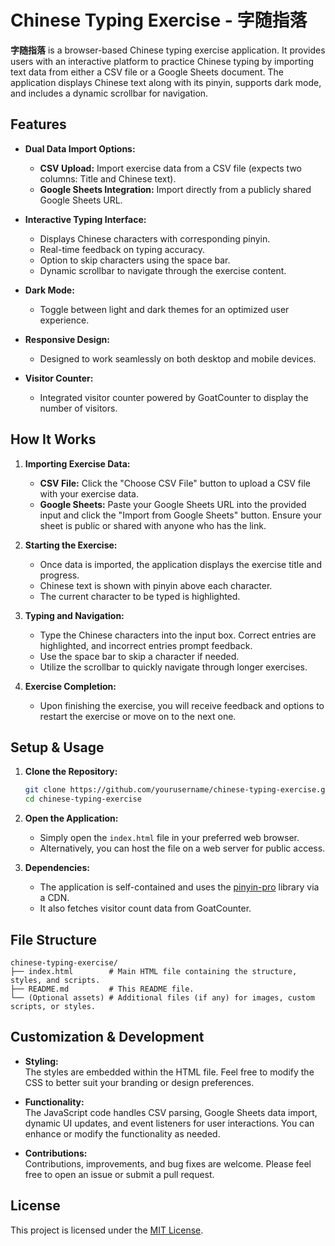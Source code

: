 # Chinese Typing Exercise - 字随指落

**字随指落** is a browser-based Chinese typing exercise application. It provides users with an interactive platform to practice Chinese typing by importing text data from either a CSV file or a Google Sheets document. The application displays Chinese text along with its pinyin, supports dark mode, and includes a dynamic scrollbar for navigation.

## Features

- **Dual Data Import Options:**  
  - **CSV Upload:** Import exercise data from a CSV file (expects two columns: Title and Chinese text).
  - **Google Sheets Integration:** Import directly from a publicly shared Google Sheets URL.

- **Interactive Typing Interface:**  
  - Displays Chinese characters with corresponding pinyin.
  - Real-time feedback on typing accuracy.
  - Option to skip characters using the space bar.
  - Dynamic scrollbar to navigate through the exercise content.

- **Dark Mode:**  
  - Toggle between light and dark themes for an optimized user experience.

- **Responsive Design:**  
  - Designed to work seamlessly on both desktop and mobile devices.

- **Visitor Counter:**  
  - Integrated visitor counter powered by GoatCounter to display the number of visitors.

## How It Works

1. **Importing Exercise Data:**
   - **CSV File:** Click the "Choose CSV File" button to upload a CSV file with your exercise data.
   - **Google Sheets:** Paste your Google Sheets URL into the provided input and click the "Import from Google Sheets" button. Ensure your sheet is public or shared with anyone who has the link.
   
2. **Starting the Exercise:**
   - Once data is imported, the application displays the exercise title and progress.
   - Chinese text is shown with pinyin above each character.
   - The current character to be typed is highlighted.
   
3. **Typing and Navigation:**
   - Type the Chinese characters into the input box. Correct entries are highlighted, and incorrect entries prompt feedback.
   - Use the space bar to skip a character if needed.
   - Utilize the scrollbar to quickly navigate through longer exercises.
   
4. **Exercise Completion:**
   - Upon finishing the exercise, you will receive feedback and options to restart the exercise or move on to the next one.

## Setup & Usage

1. **Clone the Repository:**

   ```bash
   git clone https://github.com/yourusername/chinese-typing-exercise.git
   cd chinese-typing-exercise
   ```

2. **Open the Application:**
   - Simply open the `index.html` file in your preferred web browser.
   - Alternatively, you can host the file on a web server for public access.

3. **Dependencies:**
   - The application is self-contained and uses the [pinyin-pro](https://github.com/mozillazg/pinyin-pro) library via a CDN.
   - It also fetches visitor count data from GoatCounter.

## File Structure

```
chinese-typing-exercise/
├── index.html        # Main HTML file containing the structure, styles, and scripts.
├── README.md         # This README file.
└── (Optional assets) # Additional files (if any) for images, custom scripts, or styles.
```

## Customization & Development

- **Styling:**  
  The styles are embedded within the HTML file. Feel free to modify the CSS to better suit your branding or design preferences.

- **Functionality:**  
  The JavaScript code handles CSV parsing, Google Sheets data import, dynamic UI updates, and event listeners for user interactions. You can enhance or modify the functionality as needed.

- **Contributions:**  
  Contributions, improvements, and bug fixes are welcome. Please feel free to open an issue or submit a pull request.

## License

This project is licensed under the [MIT License](LICENSE).

